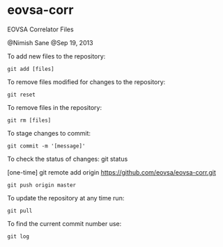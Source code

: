 eovsa-corr
==========

EOVSA Correlator Files

@Nimish Sane
@Sep 19, 2013

To add new files to the repository:

	git add [files]

To remove files modified for changes to the repository:

	git reset

To remove files in the repository:

	git rm [files]

To stage changes to commit:

	git commit -m '[message]'

To check the status of changes:
	git status

[one-time] git remote add origin https://github.com/eovsa/eovsa-corr.git

	git push origin master

To update the repository at any time run:

	git pull

To find the current commit number use:

	git log
